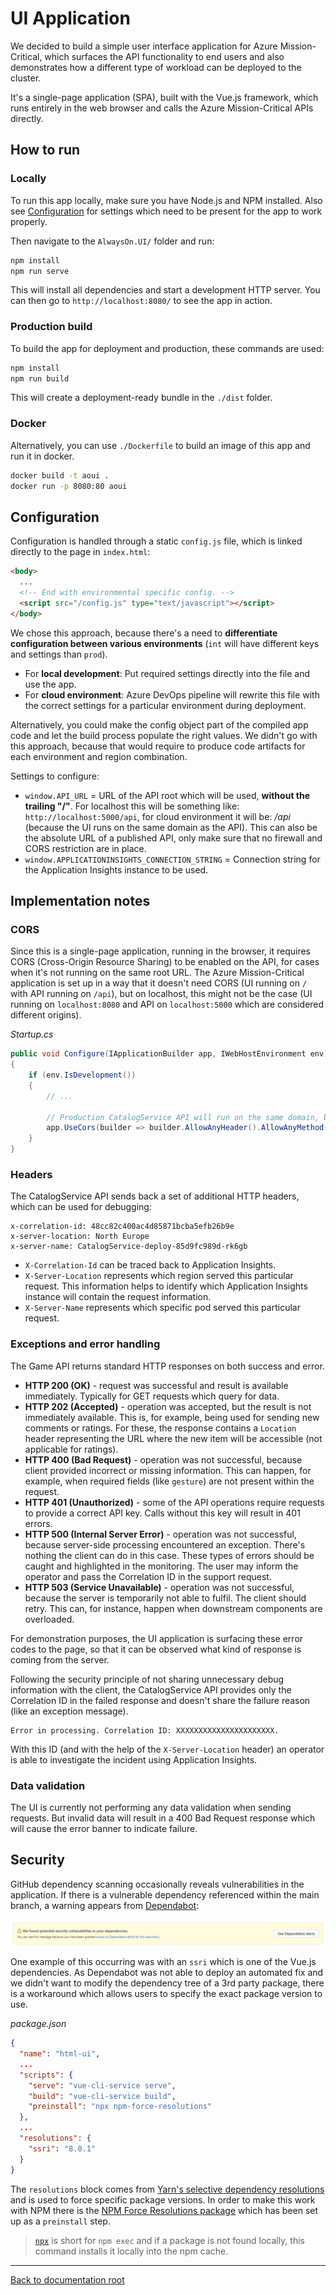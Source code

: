 # UI Application

We decided to build a simple user interface application for Azure Mission-Critical, which surfaces the API functionality to end users and also demonstrates how a different type of workload can be deployed to the cluster.

It's a single-page application (SPA), built with the Vue.js framework, which runs entirely in the web browser and calls the Azure Mission-Critical APIs directly.

## How to run

### Locally

To run this app locally, make sure you have Node.js and NPM installed. Also see [Configuration](#configuration) for settings which need to be present for the app to work properly.

Then navigate to the `AlwaysOn.UI/` folder and run:

```bash
npm install
npm run serve
```

This will install all dependencies and start a development HTTP server. You can then go to `http://localhost:8080/` to see the app in action.

### Production build

To build the app for deployment and production, these commands are used:

```bash
npm install
npm run build
```

This will create a deployment-ready bundle in the `./dist` folder.

### Docker

Alternatively, you can use `./Dockerfile` to build an image of this app and run it in docker.

```bash
docker build -t aoui .
docker run -p 8080:80 aoui
```

## Configuration

Configuration is handled through a static `config.js` file, which is linked directly to the page in `index.html`:

```html
<body>
  ...
  <!-- End with environmental specific config. -->
  <script src="/config.js" type="text/javascript"></script>
</body>
```

We chose this approach, because there's a need to **differentiate configuration between various environments** (`int` will have different keys and settings than `prod`).

* For **local development**: Put required settings directly into the file and use the app.
* For **cloud environment**: Azure DevOps pipeline will rewrite this file with the correct settings for a particular environment during deployment.

Alternatively, you could make the config object part of the compiled app code and let the build process populate the right values. We didn't go with this approach, because that would require to produce code artifacts for each environment and region combination.

Settings to configure:

* `window.API_URL` = URL of the API root which will be used, **without the trailing "/"**. For localhost this will be something like: `http://localhost:5000/api`, for cloud environment it will be: */api* (because the UI runs on the same domain as the API). This can also be the absolute URL of a published API, only make sure that no firewall and CORS restriction are in place.
* `window.APPLICATIONINSIGHTS_CONNECTION_STRING` = Connection string for the Application Insights instance to be used.

## Implementation notes

### CORS

Since this is a single-page application, running in the browser, it requires CORS (Cross-Origin Resource Sharing) to be enabled on the API, for cases when it's not running on the same root URL. The Azure Mission-Critical application is set up in a way that it doesn't need CORS (UI running on `/` with API running on `/api`), but on localhost, this might not be the case (UI running on `localhost:8080` and API on `localhost:5000` which are considered different origins).

*Startup.cs*

```csharp
public void Configure(IApplicationBuilder app, IWebHostEnvironment env)
{
    if (env.IsDevelopment())
    {
        // ...

        // Production CatalogService API will run on the same domain, but for local development, CORS needs to be enabled.
        app.UseCors(builder => builder.AllowAnyHeader().AllowAnyMethod().AllowAnyOrigin());
    }
}
```

### Headers

The CatalogService API sends back a set of additional HTTP headers, which can be used for debugging:

```http
x-correlation-id: 48cc82c400ac4d85871bcba5efb26b9e
x-server-location: North Europe
x-server-name: CatalogService-deploy-85d9fc989d-rk6gb
```

* `X-Correlation-Id` can be traced back to Application Insights.
* `X-Server-Location` represents which region served this particular request. This information helps to identify which Application Insights instance will contain the request information.
* `X-Server-Name` represents which specific pod served this particular request.

### Exceptions and error handling

The Game API returns standard HTTP responses on both success and error.

* **HTTP 200 (OK)** - request was successful and result is available immediately. Typically for GET requests which query for data.
* **HTTP 202 (Accepted)** - operation was accepted, but the result is not immediately available. This is, for example, being used for sending new comments or ratings. For these, the response contains a `Location` header representing the URL where the new item will be accessible (not applicable for ratings).
* **HTTP 400 (Bad Request)** - operation was not successful, because client provided incorrect or missing information. This can happen, for example, when required fields (like `gesture`) are not present within the request.
* **HTTP 401 (Unauthorized)** - some of the API operations require requests to provide a correct API key. Calls without this key will result in 401 errors.
* **HTTP 500 (Internal Server Error)** - operation was not successful, because server-side processing encountered an exception. There's nothing the client can do in this case. These types of errors should be caught and highlighted in the monitoring. The user may inform the operator and pass the Correlation ID in the support request.
* **HTTP 503 (Service Unavailable)** - operation was not successful, because the server is temporarily not able to fulfil. The client should retry. This can, for instance, happen when downstream components are overloaded.

For demonstration purposes, the UI application is surfacing these error codes to the page, so that it can be observed what kind of response is coming from the server.

Following the security principle of not sharing unnecessary debug information with the client, the CatalogService API provides only the Correlation ID in the failed response and doesn't share the failure reason (like an exception message).

```console
Error in processing. Correlation ID: XXXXXXXXXXXXXXXXXXXXXX.
```

With this ID (and with the help of the `X-Server-Location` header) an operator is able to investigate the incident using Application Insights.

### Data validation

The UI is currently not performing any data validation when sending requests. But invalid data will result in a 400 Bad Request response which will cause the error banner to indicate failure.

## Security

GitHub dependency scanning occasionally reveals vulnerabilities in the application. If there is a vulnerable dependency referenced within the main branch, a warning appears from [Dependabot](https://github.blog/2020-06-01-keep-all-your-packages-up-to-date-with-dependabot/):

![Dependabot warning](/docs/media/dependabot-warning.png)

One example of this occurring was with an `ssri` which is one of the Vue.js dependencies. As Dependabot was not able to deploy an automated fix and we didn't want to modify the dependency tree of a 3rd party package, there is a workaround which allows users to specify the exact package version to use.

*package.json*

```json
{
  "name": "html-ui",
  ...
  "scripts": {
    "serve": "vue-cli-service serve",
    "build": "vue-cli-service build",
    "preinstall": "npx npm-force-resolutions"
  },
  ...
  "resolutions": {
    "ssri": "8.0.1"
  }
}
```

The `resolutions` block comes from [Yarn's selective dependency resolutions](https://classic.yarnpkg.com/en/docs/selective-version-resolutions/) and is used to force specific package versions. In order to make this work with NPM there is the [NPM Force Resolutions package](https://github.com/rogeriochaves/npm-force-resolutions) which has been set up as a `preinstall` step.

> [`npx`](https://docs.npmjs.com/cli/v7/commands/npx) is short for `npm exec` and if a package is not found locally, this command installs it locally into the npm cache.

---

[Back to documentation root](/docs/README.md)
